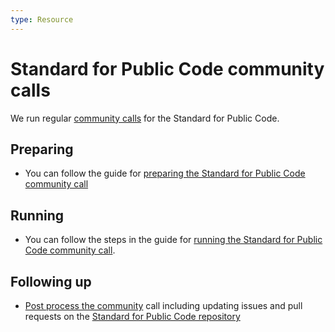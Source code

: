 ```yaml
---
type: Resource
---
```


# Standard for Public Code community calls

We run regular [community calls](../community-calls/index.md) for the Standard for Public Code.

## Preparing

* You can follow the guide for [preparing the Standard for Public Code community call](preparing-community-call.md)

## Running

* You can follow the steps in the guide for [running the Standard for Public Code community call](running-community-call.md).

## Following up

* [Post process the community](../community-calls/post-process-community-call.md) call including updating issues and pull requests on the [Standard for Public Code repository](https://github.com/publiccodenet/standard)